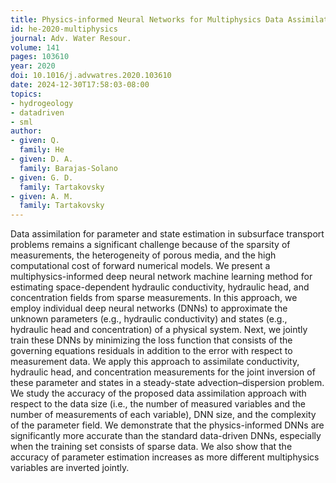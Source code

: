 ```yaml
---
title: Physics-informed Neural Networks for Multiphysics Data Assimilation with Application to Subsurface Transport
id: he-2020-multiphysics
journal: Adv. Water Resour.
volume: 141
pages: 103610
year: 2020
doi: 10.1016/j.advwatres.2020.103610
date: 2024-12-30T17:58:03-08:00
topics:
- hydrogeology
- datadriven
- sml
author:
- given: Q.
  family: He
- given: D. A.
  family: Barajas-Solano
- given: G. D.
  family: Tartakovsky
- given: A. M.
  family: Tartakovsky
---
```


Data assimilation for parameter and state estimation in subsurface transport problems remains a significant challenge because of the sparsity of measurements, the heterogeneity of porous media, and the high computational cost of forward numerical models. We present a multiphysics-informed deep neural network machine learning method for estimating space-dependent hydraulic conductivity, hydraulic head, and concentration fields from sparse measurements. In this approach, we employ individual deep neural networks (DNNs) to approximate the unknown parameters (e.g., hydraulic conductivity) and states (e.g., hydraulic head and concentration) of a physical system. Next, we jointly train these DNNs by minimizing the loss function that consists of the governing equations residuals in addition to the error with respect to measurement data. We apply this approach to assimilate conductivity, hydraulic head, and concentration measurements for the joint inversion of these parameter and states in a steady-state advection–dispersion problem. We study the accuracy of the proposed data assimilation approach with respect to the data size (i.e., the number of measured variables and the number of measurements of each variable), DNN size, and the complexity of the parameter field. We demonstrate that the physics-informed DNNs are significantly more accurate than the standard data-driven DNNs, especially when the training set consists of sparse data. We also show that the accuracy of parameter estimation increases as more different multiphysics variables are inverted jointly.

